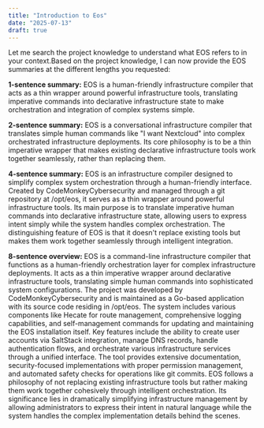 ```yaml
---
title: "Introduction to Eos"
date: "2025-07-13"
draft: true
---
```


Let me search the project knowledge to understand what EOS refers to in your context.Based on the project knowledge, I can now provide the EOS summaries at the different lengths you requested:

**1-sentence summary:**
EOS is a human-friendly infrastructure compiler that acts as a thin wrapper around powerful infrastructure tools, translating imperative commands into declarative infrastructure state to make orchestration and integration of complex systems simple.

**2-sentence summary:**
EOS is a conversational infrastructure compiler that translates simple human commands like "I want Nextcloud" into complex orchestrated infrastructure deployments. Its core philosophy is to be a thin imperative wrapper that makes existing declarative infrastructure tools work together seamlessly, rather than replacing them.

**4-sentence summary:**
EOS is an infrastructure compiler designed to simplify complex system orchestration through a human-friendly interface. Created by CodeMonkeyCybersecurity and managed through a git repository at /opt/eos, it serves as a thin wrapper around powerful infrastructure tools. Its main purpose is to translate imperative human commands into declarative infrastructure state, allowing users to express intent simply while the system handles complex orchestration. The distinguishing feature of EOS is that it doesn't replace existing tools but makes them work together seamlessly through intelligent integration.

**8-sentence overview:**
EOS is a command-line infrastructure compiler that functions as a human-friendly orchestration layer for complex infrastructure deployments. It acts as a thin imperative wrapper around declarative infrastructure tools, translating simple human commands into sophisticated system configurations. The project was developed by CodeMonkeyCybersecurity and is maintained as a Go-based application with its source code residing in /opt/eos. The system includes various components like Hecate for route management, comprehensive logging capabilities, and self-management commands for updating and maintaining the EOS installation itself. Key features include the ability to create user accounts via SaltStack integration, manage DNS records, handle authentication flows, and orchestrate various infrastructure services through a unified interface. The tool provides extensive documentation, security-focused implementations with proper permission management, and automated safety checks for operations like git commits. EOS follows a philosophy of not replacing existing infrastructure tools but rather making them work together cohesively through intelligent orchestration. Its significance lies in dramatically simplifying infrastructure management by allowing administrators to express their intent in natural language while the system handles the complex implementation details behind the scenes.